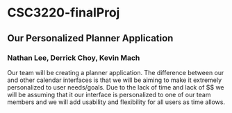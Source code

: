 # CSC3220-finalProj

## Our Personalized Planner Application
### Nathan Lee, Derrick Choy, Kevin Mach

Our team will be creating a planner application. The difference between our and other calendar interfaces is that we will be aiming to make it extremely personalized to user needs/goals. Due to the lack of time and lack of $$ we will be assuming that it our interface is personalized to one of our team members and we will add usability and flexibility for all users as time allows.
